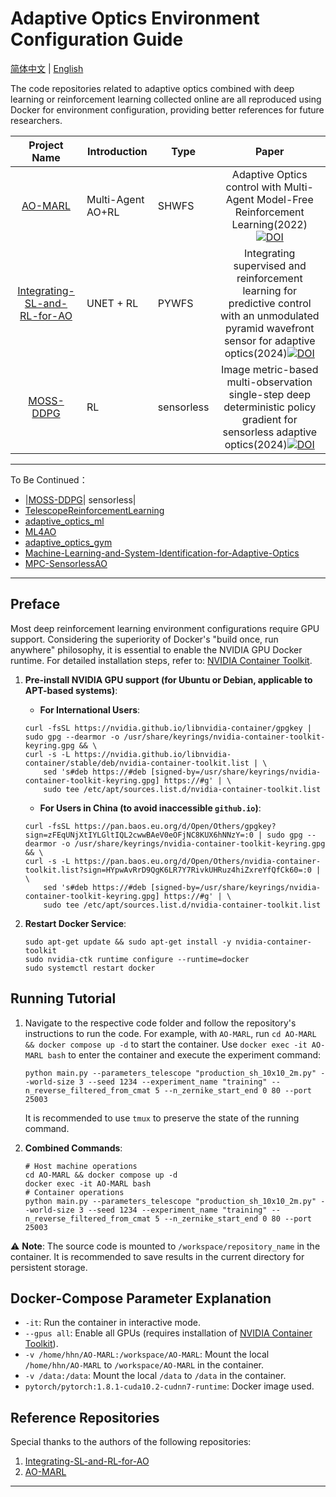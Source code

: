 # Adaptive Optics Environment Configuration Guide

[简体中文](/README.md) | [English](/README_EN.md)

The code repositories related to adaptive optics combined with deep learning or reinforcement learning collected online are all reproduced using Docker for environment configuration, providing better references for future researchers.

| Project Name                | Introduction       | Type         | Paper |
| :--------------------------: | ------------------------ | ------ | :-----------: |
| [AO-MARL](https://github.com/Tomeu7/AO-MARL)| Multi-Agent AO+RL| SHWFS  | Adaptive Optics control with Multi-Agent Model-Free Reinforcement Learning(2022)[![DOI](https://zenodo.org/badge/doi/10.1364/OE.444099.svg)](https://doi.org/10.1364/OE.444099) |
| [Integrating-SL-and-RL-for-AO](https://github.com/Tomeu7/Integrating-SL-and-RL-for-AO) | UNET + RL| PYWFS   | Integrating supervised and reinforcement learning for predictive control with an unmodulated pyramid wavefront sensor for adaptive optics(2024)[![DOI](https://zenodo.org/badge/doi/10.1364/oe.530254.svg)](https://doi.org/10.1364/oe.530254)|
|[MOSS-DDPG](https://github.com/xgz0921/MOSS-DDPG)| RL|sensorless|Image metric-based multi-observation single-step deep deterministic policy gradient for sensorless adaptive optics(2024)[![DOI](https://zenodo.org/badge/doi/10.1364/BOE.528579.svg)](https://doi.org/10.1364/BOE.528579)|

---

To Be Continued：

- |[MOSS-DDPG](https://github.com/xgz0921/MOSS-DDPG)| sensorless|
- [TelescopeReinforcementLearning](https://github.com/Faruman/TelescopeReinforcementLearning)
- [adaptive_optics_ml](https://github.com/ZoyaV/adaptive_optics_ml)
- [ML4AO](https://github.com/HeSunPU/ML4AO)
- [adaptive_optics_gym](https://github.com/payamparvizi/adaptive_optics_gym)
- [Machine-Learning-and-System-Identification-for-Adaptive-Optics](https://github.com/AleksandarHaber/Machine-Learning-and-System-Identification-for-Adaptive-Optics)
- [MPC-SensorlessAO](https://github.com/jinsungkim96/MPC-SensorlessAO)

---

## Preface

Most deep reinforcement learning environment configurations require GPU support. Considering the superiority of Docker's "build once, run anywhere" philosophy, it is essential to enable the NVIDIA GPU Docker runtime. For detailed installation steps, refer to: [NVIDIA Container Toolkit](https://docs.nvidia.com/datacenter/cloud-native/container-toolkit/latest/install-guide.html).

1. **Pre-install NVIDIA GPU support (for Ubuntu or Debian, applicable to APT-based systems)**:
    - **For International Users**:

    ```shell
    curl -fsSL https://nvidia.github.io/libnvidia-container/gpgkey | sudo gpg --dearmor -o /usr/share/keyrings/nvidia-container-toolkit-keyring.gpg && \
    curl -s -L https://nvidia.github.io/libnvidia-container/stable/deb/nvidia-container-toolkit.list | \
        sed 's#deb https://#deb [signed-by=/usr/share/keyrings/nvidia-container-toolkit-keyring.gpg] https://#g' | \
        sudo tee /etc/apt/sources.list.d/nvidia-container-toolkit.list
    ```

    - **For Users in China (to avoid inaccessible `github.io`)**:

    ```shell
    curl -fsSL https://pan.baos.eu.org/d/Open/Others/gpgkey?sign=zFEqUNjXtIYLGltIQL2cwwBAeV0eOFjNC8KUX6hNNzY=:0 | sudo gpg --dearmor -o /usr/share/keyrings/nvidia-container-toolkit-keyring.gpg && \
    curl -s -L https://pan.baos.eu.org/d/Open/Others/nvidia-container-toolkit.list?sign=HYpwAvRrD9QgK6LR7Y7RivkUHRuz4hiZxreYfQfCk60=:0 | \
        sed 's#deb https://#deb [signed-by=/usr/share/keyrings/nvidia-container-toolkit-keyring.gpg] https://#g' | \
        sudo tee /etc/apt/sources.list.d/nvidia-container-toolkit.list
    ```

2. **Restart Docker Service**:

    ```shell
    sudo apt-get update && sudo apt-get install -y nvidia-container-toolkit
    sudo nvidia-ctk runtime configure --runtime=docker
    sudo systemctl restart docker
    ```

## Running Tutorial

1. Navigate to the respective code folder and follow the repository's instructions to run the code.
   For example, with `AO-MARL`, run `cd AO-MARL && docker compose up -d` to start the container. Use `docker exec -it AO-MARL bash` to enter the container and execute the experiment command:

   ```shell
   python main.py --parameters_telescope "production_sh_10x10_2m.py" --world-size 3 --seed 1234 --experiment_name "training" --n_reverse_filtered_from_cmat 5 --n_zernike_start_end 0 80 --port 25003
   ```

   It is recommended to use `tmux` to preserve the state of the running command.

2. **Combined Commands**:

    ```shell
    # Host machine operations
    cd AO-MARL && docker compose up -d
    docker exec -it AO-MARL bash
    # Container operations
    python main.py --parameters_telescope "production_sh_10x10_2m.py" --world-size 3 --seed 1234 --experiment_name "training" --n_reverse_filtered_from_cmat 5 --n_zernike_start_end 0 80 --port 25003
    ```

⚠️ **Note**: The source code is mounted to `/workspace/repository_name` in the container. It is recommended to save results in the current directory for persistent storage.

## Docker-Compose Parameter Explanation

- `-it`: Run the container in interactive mode.
- `--gpus all`: Enable all GPUs (requires installation of [NVIDIA Container Toolkit](https://docs.nvidia.com/datacenter/cloud-native/container-toolkit/install-guide.html)).
- `-v /home/hhn/AO-MARL:/workspace/AO-MARL`: Mount the local `/home/hhn/AO-MARL` to `/workspace/AO-MARL` in the container.
- `-v /data:/data`: Mount the local `/data` to `/data` in the container.
- `pytorch/pytorch:1.8.1-cuda10.2-cudnn7-runtime`: Docker image used.

## Reference Repositories

Special thanks to the authors of the following repositories:

1. [Integrating-SL-and-RL-for-AO](https://github.com/Tomeu7/Integrating-SL-and-RL-for-AO)
2. [AO-MARL](https://github.com/Tomeu7/AO-MARL)

---
